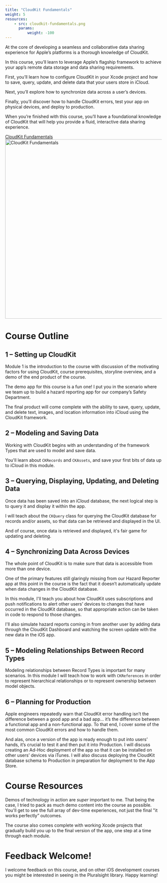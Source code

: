 ```yaml
---
title: "CloudKit Fundamentals"
weight: 5
resources:
    - src: cloudkit-fundamentals.png
      params:
          weight: -100
---
```



At the core of developing a seamless and collaborative data sharing experience for Apple’s platforms is a thorough knowledge of CloudKit.

In this course, you’ll learn to leverage Apple’s flagship framework to achieve your app’s remote data storage and data sharing requirements.

First, you’ll learn how to configure CloudKit in your Xcode project and how to save, query, update, and delete data that your users store in iCloud.

Next, you’ll explore how to synchronize data across a user’s devices.

Finally, you’ll discover how to handle CloudKit errors, test your app on physical devices, and deploy to production.

When you’re finished with this course, you’ll have a foundational knowledge of CloudKit that will help you provide a fluid, interactive data sharing experience.

<i class="fas fa-video"></i> <a href="http://bit.ly/cloudkit-fundamentals" target="_blank">CloudKit Fundamentals</a><br /> <a href="http://bit.ly/cloudkit-fundamentals" target="_blank"><a href="/cloudkit-fundamentals.png"><img src="https://www.andrewcbancroft.com/wp-content/uploads/2018/09/cloudkit-fundamentals-title-screen-1024x576.png" alt="CloudKit Fundamentals" width="1024" height="576" class="alignnone size-large wp-image-13708" srcset="https://www.andrewcbancroft.com/wp-content/uploads/2018/09/cloudkit-fundamentals-title-screen-1024x576.png 1024w, https://www.andrewcbancroft.com/wp-content/uploads/2018/09/cloudkit-fundamentals-title-screen-300x169.png 300w, https://www.andrewcbancroft.com/wp-content/uploads/2018/09/cloudkit-fundamentals-title-screen-768x432.png 768w, https://www.andrewcbancroft.com/wp-content/uploads/2018/09/cloudkit-fundamentals-title-screen.png 1560w" sizes="(max-width: 1024px) 100vw, 1024px" /></a>

# Course Outline

<h2>
  1 – Setting up CloudKit
</h2>

<p>
  Module 1 is the introduction to the course with discussion of the motivating factors for using CloudKit, course prerequisites, storyline overview, and a demo of the end product of the course.
</p>

<p>
  The demo app for this course is a fun one! I put you in the scenario where we team up to build a hazard reporting app for our company’s Safety Department.
</p>

<p>
  The final product will come complete with the ability to save, query, update, and delete text, images, and location information into iCloud using the CloudKit framework.
</p>

<h2>
  2 – Modeling and Saving Data
</h2>

<p>
  Working with CloudKit begins with an understanding of the framework Types that are used to model and save data.
</p>

<p>
  You'll learn about <code>CKRecords</code> and <code>CKAssets</code>, and save your first bits of data up to iCloud in this module.
</p>

<h2>
  3 – Querying, Displaying, Updating, and Deleting Data
</h2>

<p>
  Once data has been saved into an iCloud database, the next logical step is to query it and display it within the app.
</p>

<p>
  I will teach about the <code>CKQuery</code> class for querying the CloudKit database for records and/or assets, so that data can be retrieved and displayed in the UI.
</p>

<p>
  And of course, once data is retrieved and displayed, it's fair game for updating and deleting.
</p>

<h2>
  4 – Synchronizing Data Across Devices
</h2>

<p>
  The whole point of CloudKit is to make sure that data is accessible from more than one device.
</p>

<p>
  One of the primary features still glaringly missing from our Hazard Reporter app at this point in the course is the fact that it doesn’t automatically update when data changes in the CloudKit database.
</p>

<p>
  In this module, I'll teach you about how CloudKit uses subscriptions and push notifications to alert other users’ devices to changes that have occurred in the CloudKit database, so that appropriate action can be taken in code to respond to those changes.
</p>

<p>
  I'll also simulate hazard reports coming in from another user by adding data through the CloudKit Dashboard and watching the screen update with the new data in the iOS app.
</p>

<h2>
  5 – Modeling Relationships Between Record Types
</h2>

<p>
  Modeling relationships between Record Types is important for many scenarios. In this module I will teach how to work with <code>CKReferences</code> in order to represent hierarchical relationships or to represent ownership between model objects.
</p>

<h2>
  6 – Planning for Production
</h2>

<p>
  Apple engineers repeatedly warn that CloudKit error handling isn’t the difference between a good app and a bad app… it’s the difference between a functional app and a non-functional app. To that end, I cover some of the most common CloudKit errors and how to handle them.
</p>

<p>
  And alas, once a version of the app is ready enough to put into users’ hands, it’s crucial to test it and then put it into Production. I will discuss creating an Ad-Hoc deployment of the app so that it can be installed on other users’ devices via iTunes. I will also discuss deploying the CloudKit database schema to Production in preparation for deployment to the App Store.
</p>

<h1>
  Course Resources
</h1>

<p>
  Demos of technology in action are <em>super</em> important to me. That being the case, I tried to pack as much demo content into the course as possible. You'll get to see the full array of dev-time experiences, not just the final "it works perfectly&#8221; outcomes.
</p>

<p>
  The course also comes complete with working Xcode projects that gradually build you up to the final version of the app, one step at a time through each module.
</p>

<h1>
  Feedback Welcome!
</h1>

<p>
  I welcome feedback on this course, and on other iOS development courses you might be interested in seeing in the Pluralsight library. Happy learning!
</p>

 [1]: http://bit.ly/cloudkit-fundamentals